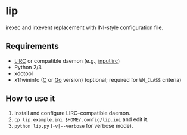 lip
===

irexec and irxevent replacement with INI-style configuration file.

## Requirements

* [LIRC](https://www.lirc.org/) or compatible daemon (e.g., [inputlirc](https://github.com/gsliepen/inputlirc))
* Python 2/3
* xdotool
* x11wininfo ([C](https://github.com/un-def/x11wininfo) or [Go](https://github.com/un-def/x11wininfo-go) version) (optional; required for `WM_CLASS` criteria)

## How to use it

1. Install and configure LIRC–compatible daemon.
2. ```cp lip.example.ini $HOME/.config/lip.ini``` and edit it.
3. ```python lip.py``` (```-v|--verbose``` for verbose mode).
